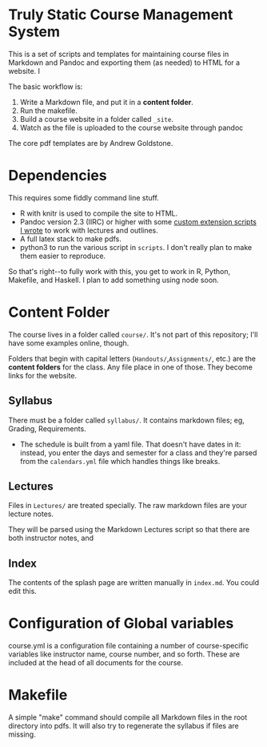 Truly Static Course Management System
=================

This is a set of scripts and templates for maintaining course files in Markdown and Pandoc
and exporting them (as needed) to HTML for a website. I

The basic workflow is:

1. Write a Markdown file, and put it in a **content folder**.
2. Run the makefile.
3. Build a course website in a folder called `_site`.
3. Watch as the file is uploaded to the course website through pandoc


The core pdf templates are by Andrew Goldstone.

Dependencies
============

This requires some fiddly command line stuff.

* R with knitr is used to compile the site to HTML.
* Pandoc version 2.3 (IIRC) or higher with some [custom extension scripts I wrote](https://github.com/bmschmidt/MarkdownLectures)
  to work with lectures and outlines.
* A full latex stack to make pdfs.
* python3 to run the various script in `scripts`. I don't really plan to make them easier to reproduce.

So that's right--to fully work with this, you get to work in R, Python, Makefile, and Haskell. I plan to add something using node soon.



Content Folder
=======

The course lives in a folder called `course/`. It's not part of this repository; I'll have some examples online, though.

Folders that begin with capital letters (`Handouts/`,`Assignments/`, etc.) are
the **content folders** for the class. Any file place in one of those. They become links for the website.

Syllabus
-------

There must be a folder called `syllabus/`. It contains markdown files; eg, Grading, Requirements.

* The schedule is built from a yaml file. That doesn't have dates in it: instead, you enter the days and semester for a class and they're parsed from the `calendars.yml` file which handles things like breaks. 


Lectures
--------

Files in `Lectures/` are treated specially. The raw markdown files are your
lecture notes.

They will be parsed using the Markdown Lectures script so that there are both
instructor notes, and

Index
------

The contents of the splash page are written manually in `index.md`. You could edit this.




Configuration of Global variables
=================================

course.yml is a configuration file containing a number of course-specific
variables like instructor name, course number, and so forth. These are included
at the head of all documents for the course.

Makefile
========

A simple "make" command should compile all Markdown files in the root directory
into pdfs. It will also try to regenerate the syllabus if files are missing.

